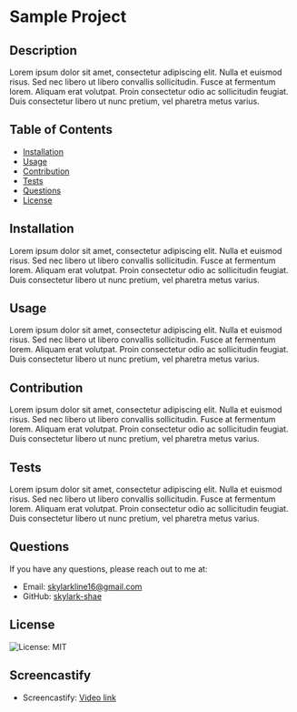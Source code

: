 # Sample Project

## Description
Lorem ipsum dolor sit amet, consectetur adipiscing elit. Nulla et euismod risus. Sed nec libero ut libero convallis sollicitudin. Fusce at fermentum lorem. Aliquam erat volutpat. Proin consectetur odio ac sollicitudin feugiat. Duis consectetur libero ut nunc pretium, vel pharetra metus varius.

## Table of Contents
- [Installation](#installation)
- [Usage](#usage)
- [Contribution](#contribution)
- [Tests](#tests)
- [Questions](#questions)
- [License](#license)

## Installation
Lorem ipsum dolor sit amet, consectetur adipiscing elit. Nulla et euismod risus. Sed nec libero ut libero convallis sollicitudin. Fusce at fermentum lorem. Aliquam erat volutpat. Proin consectetur odio ac sollicitudin feugiat. Duis consectetur libero ut nunc pretium, vel pharetra metus varius.

## Usage
Lorem ipsum dolor sit amet, consectetur adipiscing elit. Nulla et euismod risus. Sed nec libero ut libero convallis sollicitudin. Fusce at fermentum lorem. Aliquam erat volutpat. Proin consectetur odio ac sollicitudin feugiat. Duis consectetur libero ut nunc pretium, vel pharetra metus varius.

## Contribution
Lorem ipsum dolor sit amet, consectetur adipiscing elit. Nulla et euismod risus. Sed nec libero ut libero convallis sollicitudin. Fusce at fermentum lorem. Aliquam erat volutpat. Proin consectetur odio ac sollicitudin feugiat. Duis consectetur libero ut nunc pretium, vel pharetra metus varius.

## Tests
Lorem ipsum dolor sit amet, consectetur adipiscing elit. Nulla et euismod risus. Sed nec libero ut libero convallis sollicitudin. Fusce at fermentum lorem. Aliquam erat volutpat. Proin consectetur odio ac sollicitudin feugiat. Duis consectetur libero ut nunc pretium, vel pharetra metus varius.

## Questions
If you have any questions, please reach out to me at:
- Email: [skylarkline16@gmail.com](mailto:skylarkline16@gmail.com)
- GitHub: [skylark-shae](https://github.com/skylark-shae)

## License
![License: MIT](https://img.shields.io/badge/License-MIT-blue.svg)

## Screencastify
- Screencastify: [Video link](https://drive.google.com/file/d/1uyrbPMUjMPC9IN6MY4GuHyldYhkszUKu/edit)